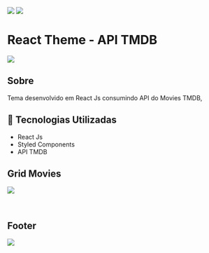 
<p>
<img src="https://img.shields.io/static/v1?label=React&message=v.17.0.2&color=61DAFB&style=for-the-badge&logo=react"/>
<img src="https://img.shields.io/static/v1?label=Styled Components&message=v.5.3.3&color=61DAFB&style=for-the-badge&logo=react"/>
</p>

# React Theme - API TMDB

<p>
  <img src="https://user-images.githubusercontent.com/7539166/153521908-429a15e4-d5f5-4eaf-8a7c-74fe6570a8b0.png">
</p>

## Sobre 
Tema desenvolvido em React Js consumindo API do Movies TMDB, 

## 📲 Tecnologias Utilizadas 
- React Js 
- Styled Components
- API TMDB

## Grid Movies

<p>
  <img src="https://user-images.githubusercontent.com/7539166/153522209-93663297-cc84-4613-9a25-981b4e9b0578.png">
</p>
<br>

## Footer
<p>
  <img src="https://user-images.githubusercontent.com/7539166/153522229-ac49a4ca-c039-4204-9f52-74e308a27b91.png">
</p>
